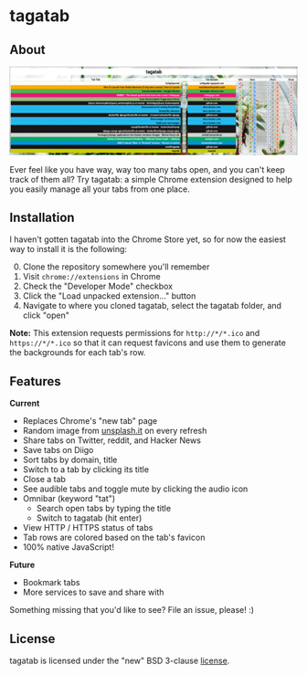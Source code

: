 # tagatab

## About

![Screenshot of tagatab](./img/ss.png)

Ever feel like you have way, way too many tabs open, and you can't keep track
of them all? Try tagatab: a simple Chrome extension designed to help you
easily manage all your tabs from one place.

## Installation

I haven't gotten tagatab into the Chrome Store yet, so for now the easiest way
to install it is the following:

0. Clone the repository somewhere you'll remember
0. Visit `chrome://extensions` in Chrome
0. Check the "Developer Mode" checkbox
0. Click the "Load unpacked extension..." button
0. Navigate to where you cloned tagatab, select the tagatab folder, and click "open"

__Note:__ This extension requests permissions for `http://*/*.ico` and
`https://*/*.ico` so that it can request favicons and use them to generate the
backgrounds for each tab's row.


## Features

__Current__

- Replaces Chrome's "new tab" page
- Random image from [unsplash.it](https://unsplash.it/) on every refresh
- Share tabs on Twitter, reddit, and Hacker News
- Save tabs on Diigo
- Sort tabs by domain, title
- Switch to a tab by clicking its title
- Close a tab
- See audible tabs and toggle mute by clicking the audio icon
- Omnibar (keyword "tat")
    - Search open tabs by typing the title
    - Switch to tagatab (hit enter)
- View HTTP / HTTPS status of tabs
- Tab rows are colored based on the tab's favicon
- 100% native JavaScript!

__Future__
- Bookmark tabs
- More services to save and share with

Something missing that you'd like to see? File an issue, please! :)

## License

tagatab is licensed under the "new" BSD 3-clause [license](./LICENSE). 
